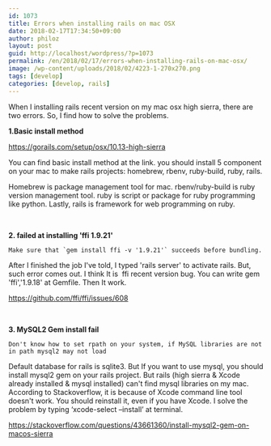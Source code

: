 ```yaml
---
id: 1073
title: Errors when installing rails on mac OSX
date: 2018-02-17T17:34:50+09:00
author: philoz
layout: post
guid: http://localhost/wordpress/?p=1073
permalink: /en/2018/02/17/errors-when-installing-rails-on-mac-osx/
image: /wp-content/uploads/2018/02/4223-1-270x270.png
tags: [develop]
categories: [develop, rails]
---
```

When I installing rails recent version on my mac osx high sierra, there are two errors. So, I find how to solve the problems.

<strong>1.Basic install method</strong>

<a href="https://gorails.com/setup/osx/10.13-high-sierra" target="_blank" rel="noopener">https://gorails.com/setup/osx/10.13-high-sierra</a>

You can find basic install method at the link. you should install 5 component on your mac to make rails projects: homebrew, rbenv, ruby-build, ruby, rails.

Homebrew is package management tool for mac. rbenv/ruby-build is ruby version management tool. ruby is script or package for ruby programming like python. Lastly, rails is framework for web programming on ruby.

&nbsp;

<strong>2. failed at installing 'ffi 1.9.21'</strong>
<pre class="default prettyprint prettyprinted"><code><span class="str">Make sure that `gem install ffi -v '1.9.21'` succeeds before bundling.</span></code></pre>
After I finished the job I've told, I typed 'rails server' to activate rails. But, such error comes out. I think It is &nbsp;ffi recent version bug. You can write gem 'ffi','1.9.18' at Gemfile. Then It work.

<a href="https://github.com/ffi/ffi/issues/608" target="_blank" rel="noopener">https://github.com/ffi/ffi/issues/608</a>

&nbsp;

<strong>3. MySQL2 Gem install fail</strong>
<pre class="default prettyprint prettyprinted"><code><span class="str">Don't know how to set rpath on your system, if MySQL libraries are not in path mysql2 may not load
</span></code></pre>
Default database for rails is sqlite3. But If you want to use mysql, you should install mysql2 gem on your rails project. But rails (high sierra &amp; Xcode already installed &amp; mysql installed) can't find mysql libraries on my mac. According to Stackoverflow, it is because of Xcode command line tool doesn't work. You should reinstall it, even if you have Xcode. I solve the problem by typing&nbsp;‘xcode-select –install’ at terminal.

<a href="https://stackoverflow.com/questions/43661360/install-mysql2-gem-on-macos-sierra" target="_blank" rel="noopener">https://stackoverflow.com/questions/43661360/install-mysql2-gem-on-macos-sierra</a>